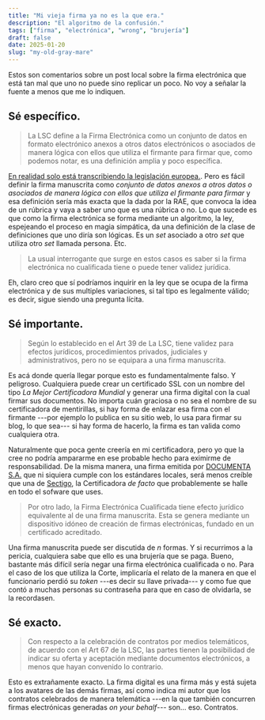 ```yaml
---
title: "Mi vieja firma ya no es la que era."
description: "El algoritmo de la confusión."
tags: ["firma", "electrónica", "wrong", "brujería"]
draft: false
date: 2025-01-20
slug: "my-old-gray-mare"
---
```


Estos son comentarios sobre un post local sobre la firma electrónica que está tan mal que uno no puede sino replicar un poco. No voy a señalar la fuente a menos que me lo indiquen.

## Sé específico.

> La LSC define a la Firma Electrónica como un conjunto de datos en formato electrónico anexos a otros datos electrónicos o asociados de manera lógica con ellos que utiliza el firmante para firmar que, como podemos notar, es una definición amplia y poco específica.

[En realidad solo está transcribiendo la legislación europea.](https://eur-lex.europa.eu/legal-content/ES/TXT/PDF/?uri=CELEX:32014R0910&page=112). Pero es fácil definir la firma manuscrita como _conjunto de datos anexos a otros datos o asociados de manera lógica con ellos que utiliza el firmante para firmar_ y esa definición sería más exacta que la dada por la RAE, que convoca la idea de un rúbrica y vaya a saber uno que es una rúbrica o no. Lo que sucede es que como la firma electrónica se forma mediante un algoritmo, la ley, espejeando el proceso en magia simpática, da una definición de la clase de definiciones que uno diría son lógicas. Es un _set_ asociado a otro _set_ que utiliza otro _set_ llamada persona. Etc.

> La usual interrogante que surge en estos casos es saber si la firma electrónica no cualificada tiene o puede tener validez jurídica.

Eh, claro creo que sí podríamos inquirir en la ley que se ocupa de la firma electrónica y de sus multiples variaciones, si tal tipo es legalmente válido; es decir, sigue siendo una pregunta lícita.

## Sé importante.

> Según lo establecido en el Art 39 de La LSC, tiene validez para efectos jurídicos, procedimientos privados, judiciales y administrativos, pero no se equipara a una firma manuscrita.

Es acá donde quería llegar porque esto es fundamentalmente falso. Y peligroso. Cualquiera puede crear un certificado SSL con un nombre del tipo _La Mejor Certificadora Mundial_ y generar una firma digital con la cual firmar sus documentos. No importa cuán graciosa o no sea el nombre de su certificadora de mentirillas, si hay forma de enlazar esa firma con el firmante ---por ejemplo lo publica en su sitio web, lo usa para firmar su blog, lo que sea--- si hay forma de hacerlo, la firma es tan valida como cualquiera otra.

Naturalmente que poca gente creería en mi certificadora, pero yo que la cree no podría ampararme en ese probable hecho para eximirme de responsabilidad. De la misma manera, una firma emitida por [DOCUMENTA S.A.](https://www.documenta.com.py/) que ni siquiera cumple con los estándares locales, será menos creíble que una de [Sectigo](https://www.sectigo.com/es), la Certificadora _de facto_ que probablemente se halle en todo el sofware que uses.

> Por otro lado, la Firma Electrónica Cualificada tiene efecto jurídico equivalente al de una firma manuscrita. Esta se genera mediante un dispositivo idóneo de creación de firmas electrónicas, fundado en un certificado acreditado.

Una firma manuscrita puede ser discutida de _n_ formas. Y si recurrimos a la pericia, cualquiera sabe que ello es una brujería que se paga. Bueno, bastante más difícil sería negar una firma electrónica cualificada o no. Para el caso de los que utiliza la Corte, implicaría el relato de la manera en que el funcionario perdió su _token_ ---es decir su llave privada--- y como fue que contó a muchas personas su contraseña para que en caso de olvidarla, se la recordasen.

## Sé exacto.

> Con respecto a la celebración de contratos por medios telemáticos, de acuerdo con el Art 67 de la LSC, las partes tienen la posibilidad de indicar su oferta y aceptación mediante documentos electrónicos, a menos que hayan convenido lo contrario.

Esto es extrañamente exacto. La firma digital es una firma más y está sujeta a los avatares de las demás firmas, así como indica mi autor que los contratos celebrados de manera telemática ---en la que también concurren firmas electrónicas generadas _on your behalf_--- son... eso. Contratos.

